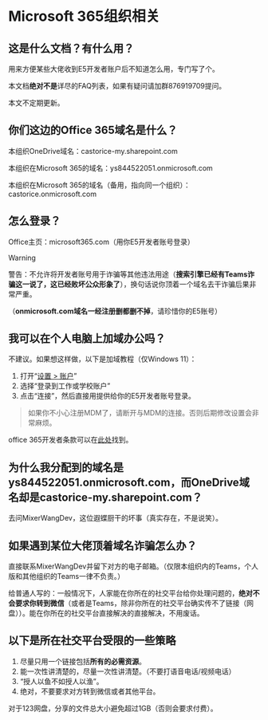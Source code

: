 # Microsoft 365组织相关

## 这是什么文档？有什么用？

用来方便某些大佬收到E5开发者账户后不知道怎么用，专门写了个。

本文档**绝对不是**详尽的FAQ列表，如果有疑问请加群876919709提问。

本文不定期更新。

## 你们这边的Office 365域名是什么？

本组织OneDrive域名：castorice-my.sharepoint.com

本组织在Microsoft 365的域名：ys844522051.onmicrosoft.com

本组织在Microsoft 365的域名（备用，指向同一个组织）：castorice.onmicrosoft.com

## 怎么登录？

Office主页：microsoft365.com（用你E5开发者账号登录）

> [!WARNING]
> 
> 警告：不允许将开发者账号用于诈骗等其他违法用途（**搜索引擎已经有Teams诈骗这一说了，这已经败坏公众形象了**），换句话说你顶着一个域名去干诈骗后果非常严重。
> 
> （**onmicrosoft.com域名一经注册删都删不掉**，请珍惜你的E5账号）

## 我可以在个人电脑上加域办公吗？

不建议。如果想这样做，以下是加域教程（仅Windows 11）：

1. 打开“[设置 > 账户](ms-settings:account)”
2. 选择“登录到工作或学校账户”
3. 点击“连接”，然后直接用提供给你的E5开发者账号登录。

> 如果你不小心注册MDM了，请断开与MDM的连接。否则后期修改设置会非常麻烦。

office 365开发者条款可以在[此处](https://learn.microsoft.com/en-us/office/developer-program/terms-and-conditions)找到。

## 为什么我分配到的域名是ys844522051.onmicrosoft.com，而OneDrive域名却是castorice-my.sharepoint.com？

去问MixerWangDev，这位遐蝶厨干的坏事（真实存在，不是说笑）。

## 如果遇到某位大佬顶着域名诈骗怎么办？

直接联系MixerWangDev并留下对方的电子邮箱。（仅限本组织内的Teams，个人版和其他组织的Teams一律不负责。）

给普通人写的：一般情况下，人家能在你所在的社交平台给你处理问题的，**绝对不会要求你转到微信**（或者是Teams，除非你所在的社交平台确实传不了链接（网盘））。能在你所在的社交平台直接解决的直接解决，不用废话。

## 以下是所在社交平台受限的一些策略

1. 尽量只用一个链接包括**所有的必需资源**。
2. 能一次性讲清楚的，尽量一次性讲清楚。（不要打语音电话/视频电话）
3. “授人以鱼不如授人以渔”。
4. 绝对，不要要求对方转到微信或者其他平台。

对于123网盘，分享的文件总大小避免超过1GB（否则会要求付费）。